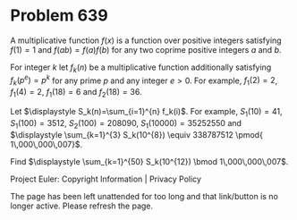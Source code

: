#   Problem 639

   A multiplicative function $f(x)$ is a function over positive integers
   satisfying $f(1)=1$ and $f(a b)=f(a) f(b)$ for any two coprime positive
   integers $a$ and $b$.

   For integer $k$ let $f_k(n)$ be a multiplicative function additionally
   satisfying $f_k(p^e)=p^k$ for any prime $p$ and any integer $e>0$.
   For example, $f_1(2)=2$, $f_1(4)=2$, $f_1(18)=6$ and $f_2(18)=36$.

   Let $\displaystyle S_k(n)=\sum_{i=1}^{n} f_k(i)$. For example,
   $S_1(10)=41$, $S_1(100)=3512$, $S_2(100)=208090$, $S_1(10000)=35252550$
   and $\displaystyle \sum_{k=1}^{3} S_k(10^{8}) \equiv 338787512 \pmod{
   1\,000\,000\,007}$.

   Find $\displaystyle \sum_{k=1}^{50} S_k(10^{12}) \bmod 1\,000\,000\,007$.

   Project Euler: Copyright Information | Privacy Policy

   The page has been left unattended for too long and that link/button is no
   longer active. Please refresh the page.
